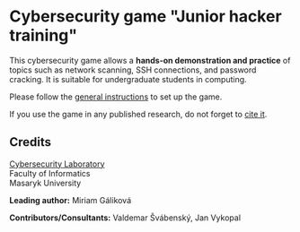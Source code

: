 # Cybersecurity game "Junior hacker training"

This cybersecurity game allows a **hands-on demonstration and practice** of topics such as network scanning, SSH connections, and password cracking. It is suitable for undergraduate students in computing.

Please follow the [general instructions](https://gitlab.ics.muni.cz/muni-kypo-trainings/games/all-games-index) to set up the game.

If you use the game in any published research, do not forget to [cite it](https://gitlab.ics.muni.cz/muni-kypo-trainings/games/all-games-index#how-to-cite-the-games).

## Credits

[Cybersecurity Laboratory](https://cybersec.fi.muni.cz)\
Faculty of Informatics\
Masaryk University

**Leading author:** Miriam Gáliková

**Contributors/Consultants:** Valdemar Švábenský, Jan Vykopal
